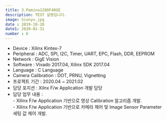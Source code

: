 ```yaml
---
title: 3.Pamina1280F40GE
description: TEST 설명입니다.
image: Sionyx.jpg
date : 2019-10-28
date1: 2020-01-31
number : 6
---
```


- Device 				: Xilinx Kintex-7
- Peripheral			: ADC, SPI, I2C, Timer, UART, EPC, Flash, DDR, EEPROM 
- Network 				: GigE Vision
- Software 				: Vivado 2017.04, Xilinx SDK 2017.04
- Language				: C Language
- Camera Calibration 	: DOT, PRNU, Vignetting
- 프로젝트 기간			: 2020.04 ~ 2021.02
- 담당 포지션			: Xilnx F/w Application 개발 담당
- 담당 업무 내용			: <br>
						 - Xilinx F/w Application 기반으로 영상 Calibration 알고리즘 개발.<br>
						 - Xilinx F/w Application 기반으로 카메라 제어 및 Image Sensor Parameter 세팅 값 제어 개발.<br>
